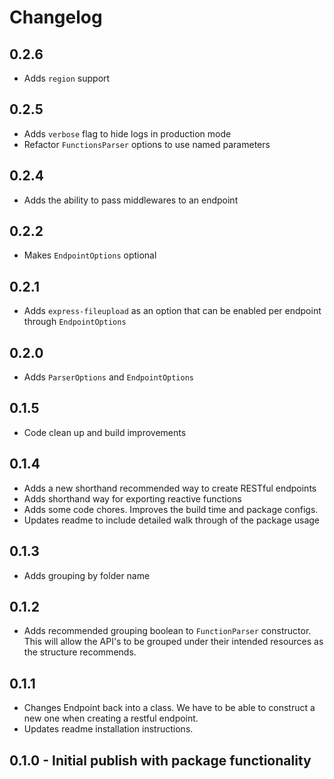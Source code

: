 # Changelog

## 0.2.6

- Adds `region` support

## 0.2.5

- Adds `verbose` flag to hide logs in production mode
- Refactor `FunctionsParser` options to use named parameters

## 0.2.4

- Adds the ability to pass middlewares to an endpoint

## 0.2.2

- Makes `EndpointOptions` optional

## 0.2.1

- Adds `express-fileupload` as an option that can be enabled per endpoint through `EndpointOptions`

## 0.2.0

- Adds `ParserOptions` and `EndpointOptions`

## 0.1.5

- Code clean up and build improvements

## 0.1.4

- Adds a new shorthand recommended way to create RESTful endpoints
- Adds shorthand way for exporting reactive functions
- Adds some code chores. Improves the build time and package configs.
- Updates readme to include detailed walk through of the package usage

## 0.1.3

- Adds grouping by folder name

## 0.1.2

- Adds recommended grouping boolean to `FunctionParser` constructor. This will allow the API's to be grouped under their intended resources as the structure recommends.

## 0.1.1

- Changes Endpoint back into a class. We have to be able to construct a new one when creating a restful endpoint.
- Updates readme installation instructions.

## 0.1.0 - Initial publish with package functionality
